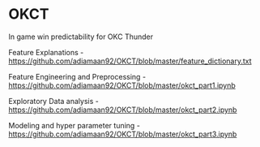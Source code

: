 # OKCT

In game win predictability for OKC Thunder

Feature Explanations - https://github.com/adiamaan92/OKCT/blob/master/feature_dictionary.txt

Feature Engineering and Preprocessing - https://github.com/adiamaan92/OKCT/blob/master/okct_part1.ipynb

Exploratory Data analysis - https://github.com/adiamaan92/OKCT/blob/master/okct_part2.ipynb

Modeling and hyper parameter tuning - https://github.com/adiamaan92/OKCT/blob/master/okct_part3.ipynb
